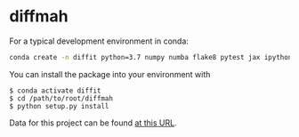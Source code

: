 # diffmah

For a typical development environment in conda:

```bash
conda create -n diffit python=3.7 numpy numba flake8 pytest jax ipython jupyter matplotlib scipy h5py
```

You can install the package into your environment with
```
$ conda activate diffit
$ cd /path/to/root/diffmah
$ python setup.py install
```

Data for this project can be found [at this URL](https://portal.nersc.gov/project/hacc/aphearin/diffmah_data/).
